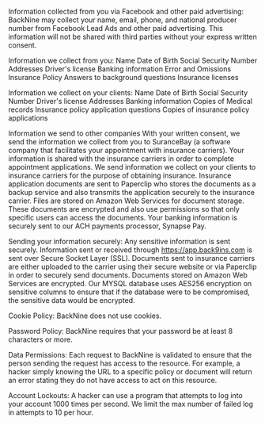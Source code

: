 Information collected from you via Facebook and other paid advertising:
BackNine may collect your name, email, phone, and national producer number from Facebook Lead Ads and other paid advertising. This information will not be shared with third parties without your express written consent. 

Information we collect from you:
Name
Date of Birth
Social Security Number
Addresses
Driver's license
Banking information 
Error and Omissions  Insurance Policy
Answers to background questions
Insurance licenses

Information we collect on your clients:
Name
Date of Birth
Social Security Number
Driver's license
Addresses
Banking information 
Copies of Medical records
Insurance policy application questions
Copies of insurance policy applications

Information we send to other companies
With your written consent, we send the information we collect from you to SuranceBay (a software company that facilitates your appointment with insurance carriers).  Your information is shared with the insurance carriers in order to complete appointment applications.  We send information we collect on your clients to insurance carriers for the purpose of obtaining insurance. Insurance application documents are sent to Paperclip who stores the documents as a backup service and also transmits the application securely to the insurance carrier.  Files are stored on Amazon Web Services for document storage.  These documents are encrypted and also use permissions so that only specific users can access the documents.  Your banking information is securely sent to our ACH payments processor, Synapse Pay.

Sending your information securely:
Any sensitive information is sent securely.  Information sent or received through https://app.back9ins.com is sent over Secure Socket Layer (SSL).  Documents sent to insurance carriers are either uploaded to the carrier using their secure website or via Paperclip in order to securely send documents. Documents stored on Amazon Web Services are encrypted.  Our MYSQL database uses AES256 encryption on sensitive columns to ensure that if the database were to be compromised, the sensitive data would be encrypted.  

Cookie Policy:
BackNine does not use cookies.

Password Policy:
BackNine requires that your password be at least 8 characters or more.

Data Permissions:
Each request to BackNine is validated to ensure that the person sending the request has access to the resource.  For example, a hacker simply knowing the URL to a specific policy or document will return an error stating they do not have access to act on this resource.  

Account Lockouts:
A hacker can use a program that attempts to log into your account 1000 times per second.  We limit the max number of failed log in attempts to 10 per hour.
